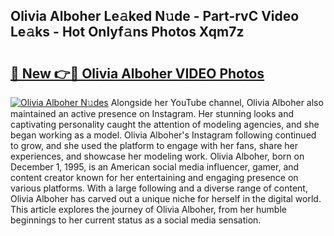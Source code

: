 ## Olivia Alboher Le𝚊ked N𝚞de - Part-rvC Video Le𝚊ks - Hot Onlyf𝚊ns Photos Xqm7z

# <h2><a href="http://ab32243.deff.icu/?id=Olivia+Alboher">🔗 New 👉🔴 Olivia Alboher VIDEO Photos</a></h2>

[![Olivia Alboher N𝚞des](https://i.imgur.com/rIISA9y.gif)](http://ab32243.deff.icu/?id=Olivia+Alboher)
Alongside her YouTube channel, Olivia Alboher also maintained an active presence on Instagram. Her stunning looks and captivating personality caught the attention of modeling agencies, and she began working as a model. Olivia Alboher's Instagram following continued to grow, and she used the platform to engage with her fans, share her experiences, and showcase her modeling work. Olivia Alboher, born on December 1, 1995, is an American social media influencer, gamer, and content creator known for her entertaining and engaging presence on various platforms. With a large following and a diverse range of content, Olivia Alboher has carved out a unique niche for herself in the digital world. This article explores the journey of Olivia Alboher, from her humble beginnings to her current status as a social media sensation.
